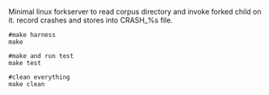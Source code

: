 
Minimal linux forkserver to read corpus directory and invoke forked child on it. record crashes and stores into CRASH_%s file. 

```
#make harness
make

#make and run test
make test

#clean everything
make clean
```
